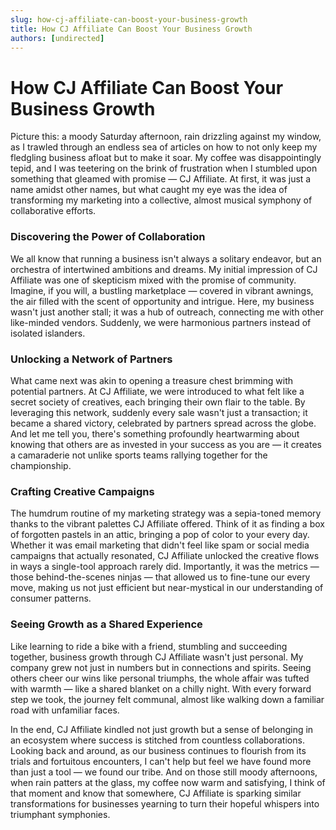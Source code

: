 ```yaml
---
slug: how-cj-affiliate-can-boost-your-business-growth
title: How CJ Affiliate Can Boost Your Business Growth
authors: [undirected]
---
```


# How CJ Affiliate Can Boost Your Business Growth

Picture this: a moody Saturday afternoon, rain drizzling against my window, as I trawled through an endless sea of articles on how to not only keep my fledgling business afloat but to make it soar. My coffee was disappointingly tepid, and I was teetering on the brink of frustration when I stumbled upon something that gleamed with promise — CJ Affiliate. At first, it was just a name amidst other names, but what caught my eye was the idea of transforming my marketing into a collective, almost musical symphony of collaborative efforts.

### Discovering the Power of Collaboration

We all know that running a business isn't always a solitary endeavor, but an orchestra of intertwined ambitions and dreams. My initial impression of CJ Affiliate was one of skepticism mixed with the promise of community. Imagine, if you will, a bustling marketplace — covered in vibrant awnings, the air filled with the scent of opportunity and intrigue. Here, my business wasn't just another stall; it was a hub of outreach, connecting me with other like-minded vendors. Suddenly, we were harmonious partners instead of isolated islanders.

### Unlocking a Network of Partners

What came next was akin to opening a treasure chest brimming with potential partners. At CJ Affiliate, we were introduced to what felt like a secret society of creatives, each bringing their own flair to the table. By leveraging this network, suddenly every sale wasn't just a transaction; it became a shared victory, celebrated by partners spread across the globe. And let me tell you, there's something profoundly heartwarming about knowing that others are as invested in your success as you are — it creates a camaraderie not unlike sports teams rallying together for the championship.

### Crafting Creative Campaigns

The humdrum routine of my marketing strategy was a sepia-toned memory thanks to the vibrant palettes CJ Affiliate offered. Think of it as finding a box of forgotten pastels in an attic, bringing a pop of color to your every day. Whether it was email marketing that didn't feel like spam or social media campaigns that actually resonated, CJ Affiliate unlocked the creative flows in ways a single-tool approach rarely did. Importantly, it was the metrics — those behind-the-scenes ninjas — that allowed us to fine-tune our every move, making us not just efficient but near-mystical in our understanding of consumer patterns.

### Seeing Growth as a Shared Experience

Like learning to ride a bike with a friend, stumbling and succeeding together, business growth through CJ Affiliate wasn't just personal. My company grew not just in numbers but in connections and spirits. Seeing others cheer our wins like personal triumphs, the whole affair was tufted with warmth — like a shared blanket on a chilly night. With every forward step we took, the journey felt communal, almost like walking down a familiar road with unfamiliar faces.

In the end, CJ Affiliate kindled not just growth but a sense of belonging in an ecosystem where success is stitched from countless collaborations. Looking back and around, as our business continues to flourish from its trials and fortuitous encounters, I can't help but feel we have found more than just a tool — we found our tribe. And on those still moody afternoons, when rain patters at the glass, my coffee now warm and satisfying, I think of that moment and know that somewhere, CJ Affiliate is sparking similar transformations for businesses yearning to turn their hopeful whispers into triumphant symphonies.